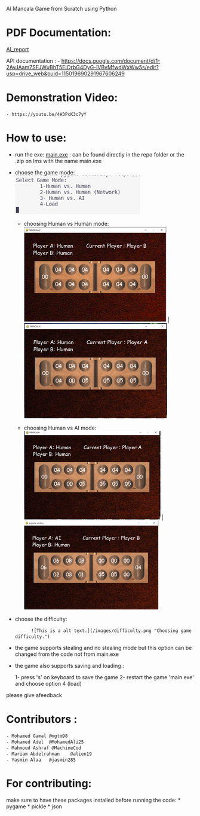 AI Mancala Game from Scratch using Python

# PDF Documentation:
  [AI_report](AI_report.pdf)

API documentation :
    - https://docs.google.com/document/d/1-2AvJAam7SFJWuBhT5EIOrbG4DyG-lVBvMfwdWxWw5s/edit?usp=drive_web&ouid=115019690291967606249

# Demonstration Video:
    - https://youtu.be/4H3PcK3c7yY


# How to use:
* run the exe: [main.exe](main.exe)  : can be found directly in the repo folder or the .zip on lms with the name main.exe
* choose the game mode:
![This is a alt text.](/images/game_mode.png "Choosing game mode.")


    * choosing Human vs Human mode:
        ![This is a alt text.](/images/HH1.png "Human vs Human B.") |
        ![This is a alt text.](/images/HH2.png "Human vs Human A.")
        
    * choosing Human vs AI mode:
        ![This is a alt text.](/images/HA1.png "Human vs AI A.") | ![This is a alt text.](/images/HA2.png "Human vs AI B.")
        
            
* choose the difficulty:

            ![This is a alt text.](/images/difficulty.png "Choosing game difficulty.")


* the game supports stealing and no stealing mode but this option can be changed from the code not from main.exe

* the game also supports saving and loading :
        
    1- press 's' on keyboard to save the game 
    2- restart the game 'main.exe' and choose option 4 (load)


 please give afeedback 
 
# Contributors : 
    - Mohamed Gamal @mgtm98
    - Mohamed Adel  @MohamedAli25
    - Mahmoud Ashraf @MachineCod
    - Mariam Abdelrahman    @alien19
    - Yasmin Alaa   @jasmin285

# For contributing:
make sure to have these packages installed before running the code:
    * pygame
    * pickle
    * json
